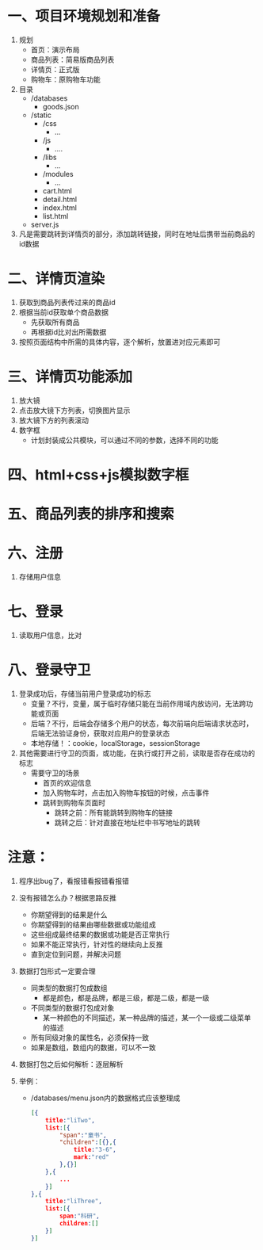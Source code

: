 # 一、项目环境规划和准备
1. 规划
    - 首页：演示布局
    - 商品列表：简易版商品列表
    - 详情页：正式版
    - 购物车：原购物车功能
2. 目录
    - /databases
        - goods.json
    - /static
        - /css
            - ...
        - /js
            - ....
        - /libs
            - ...
        - /modules
            - ...
        - cart.html
        - detail.html
        - index.html
        - list.html
    - server.js
3. 凡是需要跳转到详情页的部分，添加跳转链接，同时在地址后携带当前商品的id数据

# 二、详情页渲染
1. 获取到商品列表传过来的商品id
2. 根据当前id获取单个商品数据
    - 先获取所有商品
    - 再根据id比对出所需数据
3. 按照页面结构中所需的具体内容，逐个解析，放置进对应元素即可

# 三、详情页功能添加
1. 放大镜
2. 点击放大镜下方列表，切换图片显示
3. 放大镜下方的列表滚动
4. 数字框
    - 计划封装成公共模块，可以通过不同的参数，选择不同的功能

# 四、html+css+js模拟数字框

# 五、商品列表的排序和搜索


# 六、注册
1. 存储用户信息


# 七、登录
1. 读取用户信息，比对


# 八、登录守卫
1. 登录成功后，存储当前用户登录成功的标志
    - 变量？不行，变量，属于临时存储只能在当前作用域内放访问，无法跨功能或页面
    - 后端？不行，后端会存储多个用户的状态，每次前端向后端请求状态时，后端无法验证身份，获取对应用户的登录状态
    - 本地存储！：cookie，localStorage，sessionStorage
2. 其他需要进行守卫的页面，或功能，在执行或打开之前，读取是否存在成功的标志
    - 需要守卫的场景
        - 首页的欢迎信息
        - 加入购物车时，点击加入购物车按钮的时候，点击事件
        - 跳转到购物车页面时
            - 跳转之前：所有能跳转到购物车的链接
            - 跳转之后：针对直接在地址栏中书写地址的跳转




# 注意：
1. 程序出bug了，看报错看报错看报错
2. 没有报错怎么办？根据思路反推
    - 你期望得到的结果是什么
    - 你期望得到的结果由哪些数据或功能组成
    - 这些组成最终结果的数据或功能是否正常执行
    - 如果不能正常执行，针对性的继续向上反推
    - 直到定位到问题，并解决问题
3. 数据打包形式一定要合理
    - 同类型的数据打包成数组
        - 都是颜色，都是品牌，都是三级，都是二级，都是一级
    - 不同类型的数据打包成对象
        - 某一种颜色的不同描述，某一种品牌的描述，某一个一级或二级菜单的描述
    - 所有同级对象的属性名，必须保持一致
    - 如果是数组，数组内的数据，可以不一致
4. 数据打包之后如何解析：逐层解析

5. 举例：
    - /databases/menu.json内的数据格式应该整理成
        ```json
        [{
            title:"liTwo",
            list:[{
                "span":"童书",
                "children":[{},{
                    title:"3-6",
                    mark:"red"
                },{}]
            },{
                ...
            }]
        },{
            title:"liThree",
            list:[{
                span:"科研",
                children:[]
            }]
        }]
        ```

